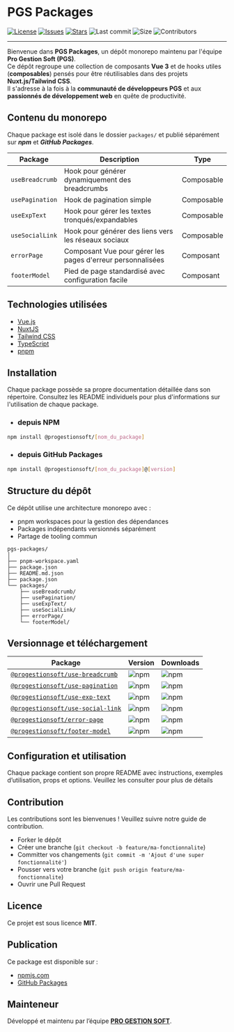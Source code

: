 # PGS Packages

[![License](https://img.shields.io/github/license/ProGestionSoft/Packages)](https://github.com/ProGestionSoft/Packages/blob/main/LICENSE)
[![Issues](https://img.shields.io/github/issues/ProGestionSoft/Packages)](https://github.com/ProGestionSoft/Packages/issues)
[![Stars](https://img.shields.io/github/stars/ProGestionSoft/Packages?style=social)](https://github.com/ProGestionSoft/Packages/stargazers)
![Last commit](https://img.shields.io/github/last-commit/ProGestionSoft/Packages?style=flat-square)
![Size](https://img.shields.io/github/repo-size/ProGestionSoft/Packages?style=flat-square)
![Contributors](https://img.shields.io/github/contributors/ProGestionSoft/Packages?style=flat-square)

---

Bienvenue dans **PGS Packages**, un dépôt monorepo maintenu par l'équipe **Pro Gestion Soft (PGS)**.  
Ce dépôt regroupe une collection de composants **Vue 3** et de hooks utiles (**composables**) pensés pour être réutilisables dans des projets **Nuxt.js/Tailwind CSS**.  
Il s'adresse à la fois à la **communauté de développeurs PGS** et aux **passionnés de développement web** en quête de productivité.

## Contenu du monorepo
Chaque package est isolé dans le dossier `packages/` et publié séparément sur ***npm*** et ***GitHub Packages***.

| **Package**     | **Description**                                            | **Type**   |
| --------------- | ---------------------------------------------------------- | ---------- |
| `useBreadcrumb` | Hook pour générer dynamiquement des breadcrumbs            | Composable |
| `usePagination` | Hook de pagination simple                                  | Composable |
| `useExpText`    | Hook pour gérer les textes tronqués/expandables            | Composable |
| `useSocialLink` | Hook pour générer des liens vers les réseaux sociaux       | Composable |
| `errorPage`     | Composant Vue pour gérer les pages d'erreur personnalisées | Composant  |
| `footerModel`   | Pied de page standardisé avec configuration facile         | Composant  |

## Technologies utilisées
- [Vue.js](https://vuejs.org/)
- [NuxtJS](https://nuxt.com/)
- [Tailwind CSS](https://tailwindcss.com/)
- [TypeScript](https://www.typescriptlang.org/)
- [pnpm](https://pnpm.io/)

## Installation
Chaque package possède sa propre documentation détaillée dans son répertoire. Consultez les README individuels pour plus d'informations sur l'utilisation de chaque package.

- ### depuis NPM
```bash
npm install @progestionsoft/[nom_du_package]
```

- ### depuis GitHub Packages
```bash
npm install @progestionsoft/[nom_du_package]@[version]
```

## Structure du dépôt
Ce dépôt utilise une architecture monorepo avec :
- pnpm workspaces pour la gestion des dépendances
- Packages indépendants versionnés séparément
- Partage de tooling commun

```
pgs-packages/
│
├── pnpm-workspace.yaml
├── package.json
├── README.md.json
├── package.json
└── packages/
    ├── useBreadcrumb/
    ├── usePagination/
    ├── useExpText/
    ├── useSocialLink/
    ├── errorPage/
    └── footerModel/
```

## Versionnage et téléchargement

| Package                                                                                            | Version                                                              | Downloads                                                             |
| -------------------------------------------------------------------------------------------------- | -------------------------------------------------------------------- | ----------------------------------------------------------------------|
| [`@progestionsoft/use-breadcrumb`](https://www.npmjs.com/package/@progestionsoft/use-breadcrumb)   | ![npm](https://img.shields.io/npm/v/@progestionsoft/use-breadcrumb)  | ![npm](https://img.shields.io/npm/dm/@progestionsoft/use-breadcrumb)  |
| [`@progestionsoft/use-pagination`](https://www.npmjs.com/package/@progestionsoft/use-pagination)   | ![npm](https://img.shields.io/npm/v/@progestionsoft/use-pagination)  | ![npm](https://img.shields.io/npm/dm/@progestionsoft/use-pagination)  |
| [`@progestionsoft/use-exp-text`](https://www.npmjs.com/package/@progestionsoft/use-exp-text)       | ![npm](https://img.shields.io/npm/v/@progestionsoft/use-exp-text)    | ![npm](https://img.shields.io/npm/dm/@progestionsoft/use-exp-text)    |
| [`@progestionsoft/use-social-link`](https://www.npmjs.com/package/@progestionsoft/use-social-link) | ![npm](https://img.shields.io/npm/v/@progestionsoft/use-social-link) | ![npm](https://img.shields.io/npm/dm/@progestionsoft/use-social-link) |
| [`@progestionsoft/error-page`](https://www.npmjs.com/package/@progestionsoft/error-page)           | ![npm](https://img.shields.io/npm/v/@progestionsoft/error-page)      | ![npm](https://img.shields.io/npm/dm/@progestionsoft/error-page)      |
| [`@progestionsoft/footer-model`](https://www.npmjs.com/package/@progestionsoft/footer-model)       | ![npm](https://img.shields.io/npm/v/@progestionsoft/footer-podel)    | ![npm](https://img.shields.io/npm/dm/@progestionsoft/footer-model)    |


## Configuration et utilisation
Chaque package contient son propre README avec instructions, exemples d’utilisation, props et options. Veuillez les consulter pour plus de détails

## Contribution
Les contributions sont les bienvenues ! Veuillez suivre notre guide de contribution.
- Forker le dépôt
- Créer une branche (`git checkout -b feature/ma-fonctionnalite`)
- Committer vos changements (`git commit -m 'Ajout d'une super fonctionnalité'`)
- Pousser vers votre branche (`git push origin feature/ma-fonctionnalite`)
- Ouvrir une Pull Request

## Licence
Ce projet est sous licence **MIT**.

## Publication
Ce package est disponible sur :
- [npmjs.com](https://www.npmjs.com/~steveasterafovo)
- [GitHub Packages](https://github.com/orgs/ProGestionSoft/packages)

## Mainteneur
Développé et maintenu par l’équipe **[PRO GESTION SOFT](https://github.com/progestionsoft)**.

